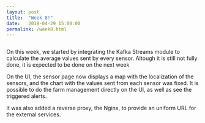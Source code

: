 ```yaml
---
layout: post
title:  "Week 8!"
date:   2018-04-29 15:00:00
permalink: /week8.html
---
```

<span class="image featured"><img src="{{ site.baseurl }}/images/logo-medium.png" alt=""></span>

On this week, we started by integrating the Kafka Streams module to calculate the average values sent by every sensor. Altough it is still not fully done, it is expected to be done on the next week

On the UI, the sensor page now displays a map with the localization of the sensors, and the chart with the values sent from each sensor was fixed. It is possible to do the farm management directly on the UI, as well as see the triggered alerts.

It was also added a reverse proxy, the Nginx, to provide an uniform URL for the external services.